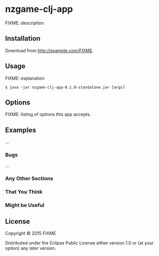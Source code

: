 # nzgame-clj-app

FIXME: description

## Installation

Download from http://example.com/FIXME.

## Usage

FIXME: explanation

    $ java -jar nzgame-clj-app-0.1.0-standalone.jar [args]

## Options

FIXME: listing of options this app accepts.

## Examples

...

### Bugs

...

### Any Other Sections
### That You Think
### Might be Useful

## License

Copyright © 2015 FIXME

Distributed under the Eclipse Public License either version 1.0 or (at
your option) any later version.
